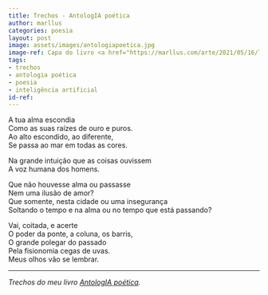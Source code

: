 ```yaml
---
title: Trechos - AntologIA poética
author: marllus
categories: poesia
layout: post
image: assets/images/antologiapoetica.jpg
image-ref: Capa do livro <a href="https://marllus.com/arte/2021/05/16/livro-antologia-poetica.html">AntologIA poética</a>
tags:
- trechos
- antologia poética
- poesia
- inteligência artificial
id-ref:
---
```


A tua alma escondia<br>
Como as suas raízes de ouro e puros.<br>
Ao alto escondido, ao diferente,<br>
Se passa ao mar em todas as cores.<br>
 
Na grande intuição que as coisas ouvissem<br>
A voz humana dos homens.<br>
 
Que não houvesse alma ou passasse<br>
Nem uma ilusão de amor?<br>
Que somente, nesta cidade ou uma insegurança<br>
Soltando o tempo e na alma ou no tempo que está passando?<br>
 
Vai, coitada, e acerte<br>
O poder da ponte, a coluna, os barris,<br>
O grande polegar do passado<br>
Pela fisionomia cegas de uvas.<br>
Meus olhos vão se lembrar.<br>

----
*Trechos do meu livro [AntologIA poética](https://marllus.com/arte/2021/05/16/livro-antologia-poetica.html).*
